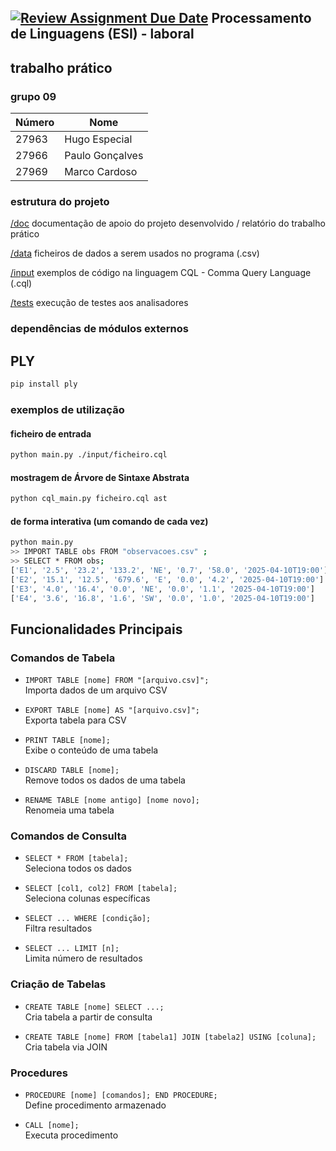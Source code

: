 [![Review Assignment Due Date](https://classroom.github.com/assets/deadline-readme-button-22041afd0340ce965d47ae6ef1cefeee28c7c493a6346c4f15d667ab976d596c.svg)](https://classroom.github.com/a/uCocwY5e)
Processamento de Linguagens (ESI) - laboral
-----

## trabalho prático 

### grupo  09   

  | Número | Nome             |
  |--------|------------------|
  | 27963  | Hugo Especial    |
  | 27966  | Paulo Gonçalves  |
  | 27969  | Marco Cardoso    |

### estrutura do projeto

  [/doc](./doc)   documentação de apoio do projeto desenvolvido / relatório do trabalho prático
  
  [/data](./data) ficheiros de dados a serem usados no programa (.csv) 

  [/input](./input) exemplos de código na linguagem CQL - Comma Query Language  (.cql)

  [/tests](./tests) execução de testes aos analisadores

### dependências de módulos externos 

## PLY
  ```bash
  pip install ply
  ```

### exemplos de utilização 

#### ficheiro de entrada

```bash
python main.py ./input/ficheiro.cql 
```

#### mostragem de Árvore de Sintaxe Abstrata

  ```bash
  python cql_main.py ficheiro.cql ast
  ```

#### de forma interativa (um comando de cada vez)

```bash
python main.py 
>> IMPORT TABLE obs FROM "observacoes.csv" ;
>> SELECT * FROM obs;
['E1', '2.5', '23.2', '133.2', 'NE', '0.7', '58.0', '2025-04-10T19:00']
['E2', '15.1', '12.5', '679.6', 'E', '0.0', '4.2', '2025-04-10T19:00']
['E3', '4.0', '16.4', '0.0', 'NE', '0.0', '1.1', '2025-04-10T19:00']
['E4', '3.6', '16.8', '1.6', 'SW', '0.0', '1.0', '2025-04-10T19:00']
```

## Funcionalidades Principais

  ### Comandos de Tabela

  - `IMPORT TABLE [nome] FROM "[arquivo.csv]";`  
    Importa dados de um arquivo CSV

  - `EXPORT TABLE [nome] AS "[arquivo.csv]";`  
    Exporta tabela para CSV

  - `PRINT TABLE [nome];`  
    Exibe o conteúdo de uma tabela

  - `DISCARD TABLE [nome];`  
    Remove todos os dados de uma tabela

  - `RENAME TABLE [nome antigo] [nome novo];`  
    Renomeia uma tabela

  ### Comandos de Consulta

  - `SELECT * FROM [tabela];`  
    Seleciona todos os dados

  - `SELECT [col1, col2] FROM [tabela];`  
    Seleciona colunas específicas

  - `SELECT ... WHERE [condição];`  
    Filtra resultados

  - `SELECT ... LIMIT [n];`  
    Limita número de resultados

  ### Criação de Tabelas

  - `CREATE TABLE [nome] SELECT ...;`  
    Cria tabela a partir de consulta

  - `CREATE TABLE [nome] FROM [tabela1] JOIN [tabela2] USING [coluna];`  
    Cria tabela via JOIN

  ### Procedures

  - `PROCEDURE [nome] [comandos]; END PROCEDURE;`  
    Define procedimento armazenado

  - `CALL [nome];`  
    Executa procedimento